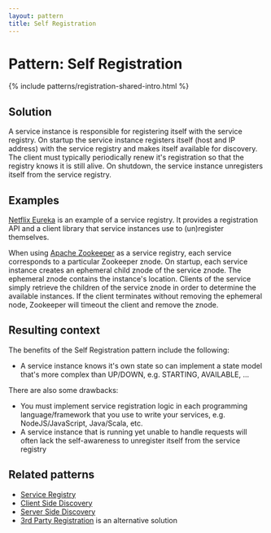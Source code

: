 ```yaml
---
layout: pattern
title: Self Registration
---
```


# Pattern: Self Registration

{% include patterns/registration-shared-intro.html %}

## Solution

A service instance is responsible for registering itself with the service registry.
On startup the service instance registers itself (host and IP address) with the service registry and makes itself available for discovery.
The client must typically periodically renew it's registration so that the registry knows it is still alive.
On shutdown, the service instance unregisters itself from the service registry.

## Examples

[Netflix Eureka](https://github.com/Netflix/eureka/wiki/Understanding-eureka-client-server-communication) is an example of a service registry. 
It provides a registration API and a client library that service instances use to (un)register themselves.

When using [Apache Zookeeper](http://zookeeper.apache.org) as a service registry, each service corresponds to a particular Zookeeper znode.
On startup, each service instance creates an ephemeral child znode of the service znode.
The ephemeral znode contains the instance's location.
Clients of the service simply retrieve the children of the service znode in order to determine the available instances.
If the client terminates without removing the ephemeral node, Zookeeper will timeout the client and remove the znode.

## Resulting context

The benefits of the Self Registration pattern include the following:

* A service instance knows it's own state so can implement a state model that's more complex than UP/DOWN, e.g. STARTING, AVAILABLE, ...

There are also some drawbacks:

* You must implement service registration logic in each programming language/framework that you use to write your services, e.g. NodeJS/JavaScript, Java/Scala, etc.
* A service instance that is running yet unable to handle requests will often lack the self-awareness to unregister itself from the service registry

## Related patterns

* [Service Registry](service-registry.html)
* [Client Side Discovery](client-side-discovery.html)
* [Server Side Discovery](server-side-discovery.html)
* [3rd Party Registration](3rd-party-registration.html) is an alternative solution



